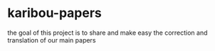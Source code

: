 # karibou-papers
the goal of this project is to share and make easy the correction and translation of our main papers
